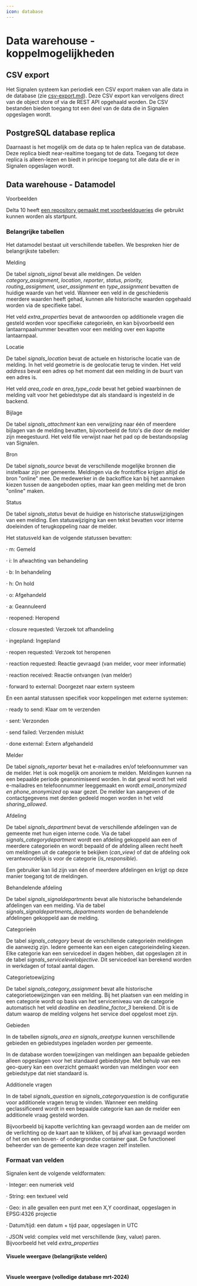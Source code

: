 ```yaml
---
icon: database
---
```


# Data warehouse - koppelmogelijkheden

## CSV export <a href="#toc154666882" id="toc154666882"></a>

Het Signalen systeem kan periodiek een CSV export maken van alle data in de database (zie [csv-export.md](csv-export.md "mention")). Deze CSV export kan vervolgens direct van de object store of via de REST API opgehaald worden. De CSV bestanden bieden toegang tot een deel van de data die in Signalen opgeslagen wordt.

## PostgreSQL database replica <a href="#toc154666883" id="toc154666883"></a>

Daarnaast is het mogelijk om de data op te halen replica van de database. Deze replica biedt near-realtime toegang tot de data. Toegang tot deze replica is alleen-lezen en biedt in principe toegang tot alle data die er in Signalen opgeslagen wordt.

## Data warehouse - Datamodel <a href="#toc154666884" id="toc154666884"></a>

Voorbeelden

Delta 10 heeft  [een repository gemaakt met voorbeeldqueries](https://github.com/delta10/signalen-bi) die gebruikt kunnen worden als startpunt.

&#x20;

### Belangrijke tabellen

Het datamodel bestaat uit verschillende tabellen. We bespreken hier de belangrijkste tabellen:

&#x20;

Melding

De tabel _signals\_signal_ bevat alle meldingen. De velden _category\_assignment_, _location_, _reporter_, _status, priority, routing\_assignment, user\_assignment_ en _type\_assignment_ bevatten de huidige waarde van het veld. Wanneer een veld in de geschiedenis meerdere waarden heeft gehad, kunnen alle historische waarden opgehaald worden via de specifieke tabel.

&#x20;

Het veld _extra\_properties_ bevat de antwoorden op additionele vragen die gesteld worden voor specifieke categorieën, en kan bijvoorbeeld een lantaarnpaalnummer bevatten voor een melding over een kapotte lantaarnpaal.

&#x20;

Locatie

De tabel _signals\_location_ bevat de actuele en historische locatie van de melding. In het veld geometrie is de geolocatie terug te vinden. Het veld _address_ bevat een adres op het moment dat een melding in de buurt van een adres is.

Het veld _area\_code_ en _area\_type\_code_ bevat het gebied waarbinnen de melding valt voor het gebiedstype dat als standaard is ingesteld in de backend.

&#x20;

Bijlage

De tabel _signals\_attachment_ kan een verwijzing naar één of meerdere bijlagen van de melding bevatten, bijvoorbeeld de foto's die door de melder zijn meegestuurd. Het veld file verwijst naar het pad op de bestandsopslag van Signalen.

&#x20;

Bron

De tabel _signals\_source_ bevat de verschillende mogelijke bronnen die instelbaar zijn per gemeente. Meldingen via de frontoffice krijgen altijd de bron "online" mee. De medewerker in de backoffice kan bij het aanmaken kiezen tussen de aangeboden opties, maar kan geen melding met de bron "online" maken.

&#x20;

Status

De tabel _signals\_status_ bevat de huidige en historische statuswijzigingen van een melding. Een statuswijziging kan een tekst bevatten voor interne doeleinden of terugkoppeling naar de melder.

Het statusveld kan de volgende statussen bevatten:

·         m: Gemeld

·         i: In afwachting van behandeling

·         b: In behandeling

·         h: On hold

·         o: Afgehandeld

·         a: Geannuleerd

·         reopened: Heropend

·         closure requested: Verzoek tot afhandeling

·         ingepland: Ingepland

·         reopen requested: Verzoek tot heropenen

·         reaction requested: Reactie gevraagd (van melder, voor meer informatie)

·         reaction received: Reactie ontvangen (van melder)

·         forward to external: Doorgezet naar extern systeem

En een aantal statussen specifiek voor koppelingen met externe systemen:

·         ready to send: Klaar om te verzenden

·         sent: Verzonden

·         send failed: Verzenden mislukt

·         done external: Extern afgehandeld

&#x20;

Melder

De tabel _signals\_reporter_ bevat het e-mailadres en/of telefoonnummer van de melder. Het is ook mogelijk om anoniem te melden. Meldingen kunnen na een bepaalde periode geanonimiseerd worden. In dat geval wordt het veld e-mailadres en telefoonnummer leeggemaakt en wordt _email\_anonymized en phone\_anonymized_ op waar gezet. De melder kan aangeven of de contactgegevens met derden gedeeld mogen worden in het veld _sharing\_allowed_.

&#x20;

Afdeling

De tabel _signals\_department_ bevat de verschillende afdelingen van de gemeente met hun eigen interne code. Via de tabel _signals\_categorydepartment_ wordt een afdeling gekoppeld aan een of meerdere categorieën en wordt bepaald of de afdeling alleen recht heeft om meldingen uit de categorie te bekijken (_can\_view)_ of dat de afdeling ook verantwoordelijk is voor de categorie (_is\_responsible_).

Een gebruiker kan lid zijn van één of meerdere afdelingen en krijgt op deze manier toegang tot de meldingen.

&#x20;

Behandelende afdeling

De tabel _signals\_signaldepartments_ bevat alle historische behandelende afdelingen van een melding. Via de tabel _signals\_signaldepartments\_departments_ worden de behandelende afdelingen gekoppeld aan de melding.

&#x20;

Categorieën

De tabel _signals\_category_ bevat de verschillende categorieën meldingen die aanwezig zijn. Iedere gemeente kan een eigen categorieindeling kiezen. Elke categorie kan een servicedoel in dagen hebben, dat opgeslagen zit in de tabel _signals\_servicelevelobjective_. Dit servicedoel kan berekend worden in werkdagen of totaal aantal dagen.

&#x20;

Categorietoewijzing

De tabel _signals\_category\_assignment_ bevat alle historische categorietoewijzingen van een melding. Bij het plaatsen van een melding in een categorie wordt op basis van het serviceniveau van de categorie automatisch het veld _deadline_ en _deadline\_factor\_3_ berekend. Dit is de datum waarop de melding volgens het service doel opgelost moet zijn.

&#x20;

Gebieden

In de tabellen _signals\_area en signals\_areatype_ kunnen verschillende gebieden en gebiedstypes ingeladen worden per gemeente.

In de database worden toewijzingen van meldingen aan bepaalde gebieden alleen opgeslagen voor het standaard gebiedstype. Met behulp van een geo-query kan een overzicht gemaakt worden van meldingen voor een gebiedstype dat niet standaard is.

&#x20;

Additionele vragen

In de tabel _signals\_question_ en _signals\_categoryquestion_ is de configuratie voor additionele vragen terug te vinden. Wanneer een melding geclassificeerd wordt in een bepaalde categorie kan aan de melder een additionele vraag gesteld worden.

Bijvoorbeeld bij kapotte verlichting kan gevraagd worden aan de melder om de verlichting op de kaart aan te klikken, of bij afval kan gevraagd worden of het om een boven- of ondergrondse container gaat. De functioneel beheerder van de gemeente kan deze vragen zelf instellen.

&#x20;

### Formaat van velden

Signalen kent de volgende veldformaten:

·         Integer: een numeriek veld

·         String: een textueel veld

·         Geo: in alle gevallen een punt met een X,Y coordinaat, opgeslagen in EPSG:4326 projectie

·         Datum/tijd: een datum + tijd paar, opgeslagen in UTC

·         JSON veld: complex veld met verschillende (key, value) paren. Bijvoorbeeld het veld _extra\_properties_

#### Visuele weergave (belangrijkste velden)

<figure><img src=".gitbook/assets/image (18).png" alt=""><figcaption></figcaption></figure>

#### **Visuele weergave (volledige database mrt-2024)**

<figure><img src=".gitbook/assets/Signalen datamodel.png" alt=""><figcaption></figcaption></figure>
